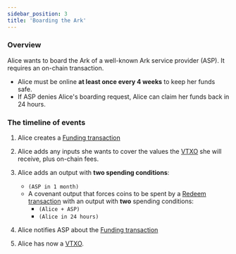 ```yaml
---
sidebar_position: 3
title: 'Boarding the Ark'
---
```


### Overview

Alice wants to board the Ark of a well-known Ark service provider (ASP). It requires an on-chain transaction.

- Alice must be online **at least once every 4 weeks** to keep her funds safe.
- If ASP denies Alice's boarding request, Alice can claim her funds back in 24 hours.

### The timeline of events

1. Alice creates a [Funding transaction](#funding-transaction)

2. Alice adds any inputs she wants to cover the values the [VTXO](#vtxo) she will receive, plus on-chain fees.

3. Alice adds an output with **two spending conditions**:
   - `(ASP in 1 month)`
   - A covenant output that forces coins to be spent by a [Redeem transaction](#redeem-transaction-) with an output with **two** spending conditions:
      - `(Alice + ASP)`
      - `(Alice in 24 hours)`

4. Alice notifies ASP about the [Funding transaction](#funding-transaction)

5. Alice has now a [VTXO](#vtxo).